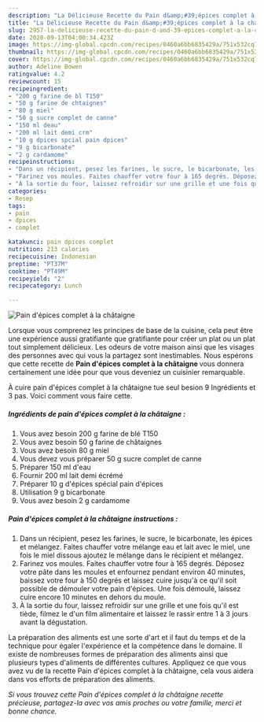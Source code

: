 ```yaml
---
description: "La Délicieuse Recette du Pain d&amp;#39;épices complet à la châtaigne"
title: "La Délicieuse Recette du Pain d&amp;#39;épices complet à la châtaigne"
slug: 2957-la-delicieuse-recette-du-pain-d-and-39-epices-complet-a-la-chataigne
date: 2020-09-13T04:00:34.423Z
image: https://img-global.cpcdn.com/recipes/0460a6bb6835429a/751x532cq70/pain-depices-complet-a-la-chataigne-photo-principale-de-la-recette.jpg
thumbnail: https://img-global.cpcdn.com/recipes/0460a6bb6835429a/751x532cq70/pain-depices-complet-a-la-chataigne-photo-principale-de-la-recette.jpg
cover: https://img-global.cpcdn.com/recipes/0460a6bb6835429a/751x532cq70/pain-depices-complet-a-la-chataigne-photo-principale-de-la-recette.jpg
author: Adeline Bowen
ratingvalue: 4.2
reviewcount: 15
recipeingredient:
- "200 g farine de bl T150"
- "50 g farine de chtaignes"
- "80 g miel"
- "50 g sucre complet de canne"
- "150 ml deau"
- "200 ml lait demi crm"
- "10 g dpices spcial pain dpices"
- "9 g bicarbonate"
- "2 g cardamome"
recipeinstructions:
- "Dans un récipient, pesez les farines, le sucre, le bicarbonate, les épices et mélangez. Faites chauffer votre mélange eau et lait avec le miel, une fois le miel dissous ajoutez le mélange dans le récipient et mélangez."
- "Farinez vos moules. Faites chauffer votre four à 165 degrés. Déposez votre pâte dans les moules et enfournez pendant environ 40 minutes, baissez votre four à 150 degrés et laissez cuire jusqu&#39;à ce qu&#39;il soit possible de démouler votre pain d&#39;épices. Une fois démoulé, laissez cuire encore 10 minutes en dehors du moule."
- "À la sortie du four, laissez refroidir sur une grille et une fois qu&#39;il est tiède, filmez le d&#39;un film alimentaire et laissez le rassir entre 1 à 3 jours avant la dégustation."
categories:
- Resep
tags:
- pain
- dpices
- complet

katakunci: pain dpices complet 
nutrition: 213 calories
recipecuisine: Indonesian
preptime: "PT37M"
cooktime: "PT49M"
recipeyield: "2"
recipecategory: Lunch

---
```



![Pain d&#39;épices complet à la châtaigne](https://img-global.cpcdn.com/recipes/0460a6bb6835429a/751x532cq70/pain-depices-complet-a-la-chataigne-photo-principale-de-la-recette.jpg)

Lorsque vous comprenez les principes de base de la cuisine, cela peut être une expérience aussi gratifiante que gratifiante pour créer un plat ou un plat tout simplement délicieux. Les odeurs de votre maison ainsi que les visages des personnes avec qui vous la partagez sont inestimables. Nous espérons que cette recette de <strong> Pain d&#39;épices complet à la châtaigne </strong> vous donnera certainement une idée pour que vous deveniez un cuisinier remarquable.

<!--inarticleads1-->

À cuire pain d&#39;épices complet à la châtaigne tue seul besion 9 Ingrédients et 3 pas. Voici comment vous faire cette.

##### Ingrédients de pain d&#39;épices complet à la châtaigne :

1. Vous avez besoin 200 g farine de blé T150
1. Vous avez besoin 50 g farine de châtaignes
1. Vous avez besoin 80 g miel
1. Vous devez vous préparer 50 g sucre complet de canne
1. Préparer 150 ml d&#39;eau
1. Fournir 200 ml lait demi écrémé
1. Préparer 10 g d&#39;épices spécial pain d&#39;épices
1. Utilisation 9 g bicarbonate
1. Vous avez besoin 2 g cardamome




<!--inarticleads2-->

##### Pain d&#39;épices complet à la châtaigne instructions :

1. Dans un récipient, pesez les farines, le sucre, le bicarbonate, les épices et mélangez. Faites chauffer votre mélange eau et lait avec le miel, une fois le miel dissous ajoutez le mélange dans le récipient et mélangez.
1. Farinez vos moules. Faites chauffer votre four à 165 degrés. Déposez votre pâte dans les moules et enfournez pendant environ 40 minutes, baissez votre four à 150 degrés et laissez cuire jusqu&#39;à ce qu&#39;il soit possible de démouler votre pain d&#39;épices. Une fois démoulé, laissez cuire encore 10 minutes en dehors du moule.
1. À la sortie du four, laissez refroidir sur une grille et une fois qu&#39;il est tiède, filmez le d&#39;un film alimentaire et laissez le rassir entre 1 à 3 jours avant la dégustation.




<!--inarticleads1-->

<p>
La préparation des aliments est une sorte d'art et il faut du temps et de la technique pour égaler l'expérience et la compétence dans le domaine. Il existe de nombreuses formes de préparation des aliments ainsi que plusieurs types d'aliments de différentes cultures. Appliquez ce que vous avez vu de la recette Pain d&#39;épices complet à la châtaigne, cela vous aidera dans vos efforts de préparation des aliments.
</p>

<p>
<i>Si vous trouvez cette Pain d&#39;épices complet à la châtaigne recette précieuse, partagez-la avec vos amis proches ou votre famille, merci et bonne chance.</i>
</p>
